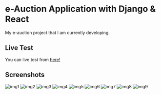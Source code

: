 # e-Auction Application with Django & React

My e-auction project that I am currently developing.

## Live Test

You can live test from [here!](https://nidea1-eauction.netlify.app)

## Screenshots

![img1](https://cdn.discordapp.com/attachments/1035852765756411995/1101163744643534848/image.png)
![img2](https://cdn.discordapp.com/attachments/1035852765756411995/1095062796166762656/image.png)
![img3](https://cdn.discordapp.com/attachments/1035852765756411995/1095062708329644173/image.png)
![img4](https://cdn.discordapp.com/attachments/1035852765756411995/1095062479559733390/image.png)
![img5](https://cdn.discordapp.com/attachments/1035852765756411995/1095062541421514853/image.png)
![img6](https://cdn.discordapp.com/attachments/1035852765756411995/1100358660129046628/image.png)
![img7](https://cdn.discordapp.com/attachments/1035852765756411995/1100359054527840256/image.png)
![img8](https://cdn.discordapp.com/attachments/1035852765756411995/1101573884072960010/image.png)
![img9](https://cdn.discordapp.com/attachments/1035852765756411995/1100358866820157470/image.png)
